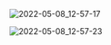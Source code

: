 ![2022-05-08_12-57-17](https://user-images.githubusercontent.com/88204357/167288223-02e93f9a-999c-4b8d-b5a7-2100687c4574.png)


![2022-05-08_12-57-23](https://user-images.githubusercontent.com/88204357/167288224-842f4f7a-9a63-4b91-b40e-9d0ded34a1b8.png)
